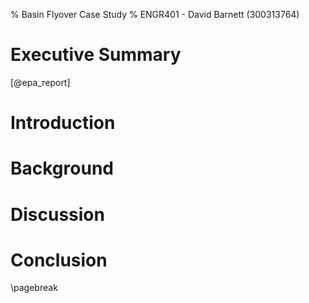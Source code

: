 % Basin Flyover Case Study
% ENGR401 - David Barnett (300313764)

<!-- 
Aim for the case study:
    * recommend ways to improve egineering projects success

Using the view point of _legal compliance_

Areas to look at:
    * community engagement, communications
        * videos releases
        * large documents
        * how is this protected by law [find law, probably resouce management act & report section]
    * irreproducible selection process
        * How is this protected by law [find law, probably resouce management act & report section]
    * did not explore the impacts of their project
        * How is this protected by law [find law, probably resouce management act & report section]

-->

# Executive Summary 
<!--
 Breifly cover:
 * the topic area of the report
 * the report's primary aim/s
 * state what was achieved (key finding)
 * a summary of your approach
 * significant findings
 * a summary of the report's recommendations
-->

[@epa_report]

# Introduction
<!--
Summarise the brief (your task), briefly outline the case and focus on its significance for the reader,
state the report's aim(s) and describe how the report is organised.
-->
 
# Background
<!--
Describe the case or situation being investigated.
Focus on the facts of the situation.

 - it is a sub-project of the Wellington Corridor Project
 - The project was terminated in the proposal phase
 - notice of requirement, what is it? 

 - goal of the RMA is to `promote the sustainable management of natural & physical resources`.
 - this was due to multiple failures to meet the requirements of the RMA
    - alternatives 
        - "methodology,  particularly  the  need  for transparency and replicability, is important" [1273]
        - "it was not clear how criteria were weighted and the reason for any weighting.
           This made the process somewhat confusing and difficult to follow.  
           It also meant that the process could not be replicated" [1274]
        - section: 171(1) Whether adequate consideration has been given to alternative sites, routes & methods

    - hertiage sites
        - section 6(f) recongise & provide for protection of historic heritage from inappropriate development
        - public outcry tipped the balance & defended the Basin
        - King Salmon, case applied to '*inappropriate* development' 
        - test-cricket status of the Basin Reserve venue [1259]
    
-->

# Discussion
<!--

-->

# Conclusion
<!--
Try to answer the following questions.
* What else has been achieved since the situation occurred?
* Have all recommendations been implemented?
* What may happen in the future?
-->

\pagebreak
